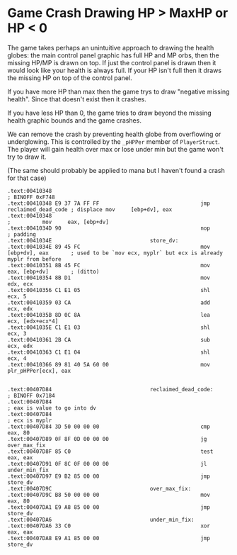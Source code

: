 Game Crash Drawing HP > MaxHP or HP < 0
===============================================================================

The game takes perhaps an unintuitive approach to drawing the health globes: the main control panel graphic has full HP and MP orbs, then the missing HP/MP is drawn on top. If just the control panel is drawn then it would look like your health is always full. If your HP isn't full then it draws the missing HP on top of the control panel.

If you have more HP than max then the game trys to draw "negative missing health". Since that doesn't exist then it crashes.

If you have less HP than 0, the game tries to draw beyond the missing health graphic bounds and the game crashes.

We can remove the crash by preventing health globe from overflowing or underglowing. This is controlled by the `_pHPPer` member of `PlayerStruct`. The player will gain health over max or lose under min but the game won't try to draw it.

(The same should probably be applied to mana but I haven't found a crash for that case)

```
.text:00410348                                                                           ; BINOFF 0xF748
.text:00410348 E9 37 7A FF FF                                jmp     reclaimed_dead_code ; displace mov     [ebp+dv], eax
.text:00410348                                                                           ;          mov     eax, [ebp+dv]
.text:0041034D 90                                            nop                         ; padding
.text:0041034E                               store_dv:
.text:0041034E 89 45 FC                                      mov     [ebp+dv], eax       ; used to be `mov ecx, myplr` but ecx is already myplr from before
.text:00410351 8B 45 FC                                      mov     eax, [ebp+dv]       ; (ditto)
.text:00410354 8B D1                                         mov     edx, ecx
.text:00410356 C1 E1 05                                      shl     ecx, 5
.text:00410359 03 CA                                         add     ecx, edx
.text:0041035B 8D 0C 8A                                      lea     ecx, [edx+ecx*4]
.text:0041035E C1 E1 03                                      shl     ecx, 3
.text:00410361 2B CA                                         sub     ecx, edx
.text:00410363 C1 E1 04                                      shl     ecx, 4
.text:00410366 89 81 40 5A 60 00                             mov     plr_pHPPer[ecx], eax


.text:00407D84                               reclaimed_dead_code:                   ; BINOFF 0x7184
.text:00407D84                                                                      ; eax is value to go into dv
.text:00407D84                                                                      ; ecx is myplr
.text:00407D84 3D 50 00 00 00                                cmp     eax, 80
.text:00407D89 0F 8F 0D 00 00 00                             jg      over_max_fix
.text:00407D8F 85 C0                                         test    eax, eax
.text:00407D91 0F 8C 0F 00 00 00                             jl      under_min_fix
.text:00407D97 E9 B2 85 00 00                                jmp     store_dv
.text:00407D9C                               over_max_fix:
.text:00407D9C B8 50 00 00 00                                mov     eax, 80
.text:00407DA1 E9 A8 85 00 00                                jmp     store_dv
.text:00407DA6                               under_min_fix:
.text:00407DA6 33 C0                                         xor     eax, eax
.text:00407DA8 E9 A1 85 00 00                                jmp     store_dv
``` 
